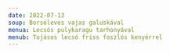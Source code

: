 ```yaml
---
date: 2022-07-13
soup: Borsóleves vajas galuskával
menua: Lecsós pulykaragu tarhonyával
menub: Tojásos lecsó friss foszlós kenyérrel
---
```

